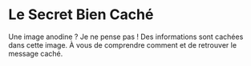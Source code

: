 # Le Secret Bien Caché

Une image anodine ? Je ne pense pas ! Des informations sont cachées dans cette image. À vous de comprendre comment et de retrouver le message caché.